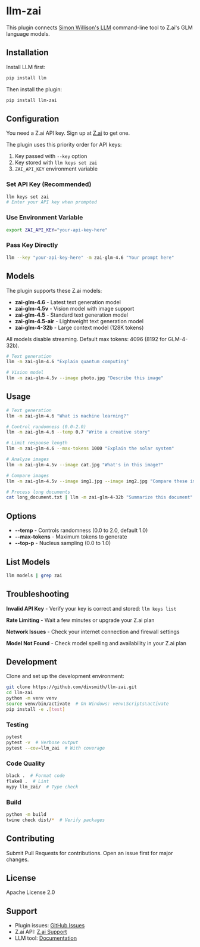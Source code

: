 # llm-zai

This plugin connects [Simon Willison's LLM](https://llm.datasette.io/) command-line tool to Z.ai's GLM language models.

## Installation

Install LLM first:

```bash
pip install llm
```

Then install the plugin:

```bash
pip install llm-zai
```

## Configuration

You need a Z.ai API key. Sign up at [Z.ai](https://z.ai/) to get one.

The plugin uses this priority order for API keys:
1. Key passed with `--key` option
2. Key stored with `llm keys set zai`
3. `ZAI_API_KEY` environment variable

### Set API Key (Recommended)

```bash
llm keys set zai
# Enter your API key when prompted
```

### Use Environment Variable

```bash
export ZAI_API_KEY="your-api-key-here"
```

### Pass Key Directly

```bash
llm --key "your-api-key-here" -m zai-glm-4.6 "Your prompt here"
```

## Models

The plugin supports these Z.ai models:

- **zai-glm-4.6** - Latest text generation model
- **zai-glm-4.5v** - Vision model with image support
- **zai-glm-4.5** - Standard text generation model
- **zai-glm-4.5-air** - Lightweight text generation model
- **zai-glm-4-32b** - Large context model (128K tokens)

All models disable streaming. Default max tokens: 4096 (8192 for GLM-4-32b).

```bash
# Text generation
llm -m zai-glm-4.6 "Explain quantum computing"

# Vision model
llm -m zai-glm-4.5v --image photo.jpg "Describe this image"
```


## Usage

```bash
# Text generation
llm -m zai-glm-4.6 "What is machine learning?"

# Control randomness (0.0-2.0)
llm -m zai-glm-4.6 --temp 0.7 "Write a creative story"

# Limit response length
llm -m zai-glm-4.6 --max-tokens 1000 "Explain the solar system"

# Analyze images
llm -m zai-glm-4.5v --image cat.jpg "What's in this image?"

# Compare images
llm -m zai-glm-4.5v --image img1.jpg --image img2.jpg "Compare these images"

# Process long documents
cat long_document.txt | llm -m zai-glm-4-32b "Summarize this document"
```

## Options

- **--temp** - Controls randomness (0.0 to 2.0, default 1.0)
- **--max-tokens** - Maximum tokens to generate
- **--top-p** - Nucleus sampling (0.0 to 1.0)

## List Models

```bash
llm models | grep zai
```


## Troubleshooting

**Invalid API Key** - Verify your key is correct and stored: `llm keys list`

**Rate Limiting** - Wait a few minutes or upgrade your Z.ai plan

**Network Issues** - Check your internet connection and firewall settings

**Model Not Found** - Check model spelling and availability in your Z.ai plan

## Development

Clone and set up the development environment:

```bash
git clone https://github.com/divsmith/llm-zai.git
cd llm-zai
python -m venv venv
source venv/bin/activate  # On Windows: venv\Scripts\activate
pip install -e .[test]
```

### Testing

```bash
pytest
pytest -v  # Verbose output
pytest --cov=llm_zai  # With coverage
```

### Code Quality

```bash
black .  # Format code
flake8 .  # Lint
mypy llm_zai/  # Type check
```

### Build

```bash
python -m build
twine check dist/*  # Verify packages
```

## Contributing

Submit Pull Requests for contributions. Open an issue first for major changes.

## License

Apache License 2.0

## Support

- Plugin issues: [GitHub Issues](https://github.com/divsmith/llm-zai/issues)
- Z.ai API: [Z.ai Support](https://z.ai/support)
- LLM tool: [Documentation](https://llm.datasette.io/)